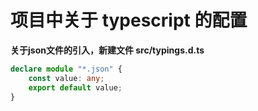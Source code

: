 # 项目中关于 typescript 的配置

**关于json文件的引入，新建文件 src/typings.d.ts**

```typescript
declare module "*.json" {
    const value: any;
    export default value;
}
```
